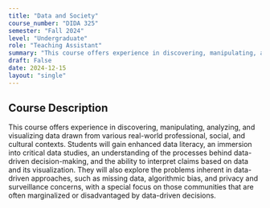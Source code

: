 ```yaml
---
title: "Data and Society"
course_number: "DIDA 325"
semester: "Fall 2024"
level: "Undergraduate"
role: "Teaching Assistant"
summary: "This course offers experience in discovering, manipulating, analyzing, and visualizing data drawn from various real-world professional, social, and cultural contexts."
draft: False
date: 2024-12-15
layout: "single"
---
```


## Course Description

This course offers experience in discovering, manipulating, analyzing, and visualizing data drawn from various real-world professional, social, and cultural contexts. Students will gain enhanced data literacy, an immersion into critical data studies, an understanding of the processes behind data-driven decision-making, and the ability to interpret claims based on data and its visualization. They will also explore the problems inherent in data-driven approaches, such as missing data, algorithmic bias, and privacy and surveillance concerns, with a special focus on those communities that are often marginalized or disadvantaged by data-driven decisions.

